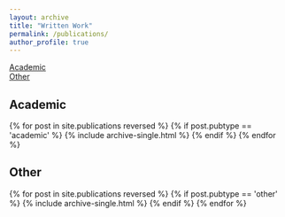 ```yaml
---
layout: archive
title: "Written Work"
permalink: /publications/
author_profile: true
---
```


[Academic](#academic)\
[Other](#other)

## Academic
{% for post in site.publications reversed %}
  {% if post.pubtype == 'academic' %}
      {% include archive-single.html %}
  {% endif %}
{% endfor %}

## Other
{% for post in site.publications reversed %}
  {% if post.pubtype == 'other' %}
      {% include archive-single.html %}
  {% endif %}
{% endfor %}
